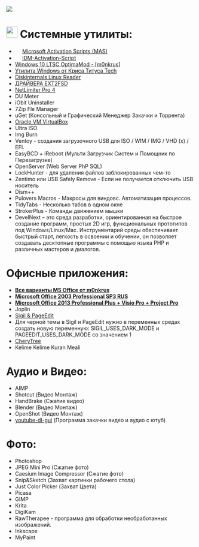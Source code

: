 ![](https://c4.wallpaperflare.com/wallpaper/100/360/974/windows-10-material-wallpaper-preview.jpg)

# <img src="https://massgrave.dev/img/logo.png" width="30"> Системные утилиты:

 - <img src="https://massgrave.dev/img/logo.png" width="15">  [Microsoft Activation Scripts (MAS)](https://massgrave.dev/)
 - <img src="https://massgrave.dev/img/logo.png" width="15">  [IDM-Activation-Script](https://github.com/WindowsAddict/IDM-Activation-Script)
 - [Windows 10 LTSC OptimaMod - [m0nkrus]](https://w14.monkrus.ws/2021/12/windows-10-ltsc-optimamod-dec21-rus-eng.html "Windows 10 LTSC OptimaMod (Dec`21) RUS-ENG x86-x64")
 - [Утилита Windows от Криса Титуса Tech](https://github.com/ChrisTitusTech/winutil "установка программ, настроек, исправлений и обновлений")
 - [Diskinternals Linux Reader](https://www.diskinternals.com/linux-reader/ "Бесплатная программа Linux Reader ™ для Windows. Можете работать с разделами Linux как с обычными NTFS или FAT.")
 - [ДРАЙВЕРА EXT2FSD](https://losst.ru/podklyuchenie-ext4-v-windows "С помощью драйвера Ext2fsd вы можете работать с вашими разделами Linux как с обычными NTFS или FAT.")
 - [NetLimiter Pro 4](https://www.netlimiter.com "Сетевой Файрвол - (RegName: Vladimir Putin #2) (RegCode: XLEVD-PNASB-6A3BD-Z72GJ-SPAH7)")
 - DU Meter
 - iObit Uninstaller
 - 7Zip Fle Manager
 - uGet (Консольный и Графический Менеджер Закачки и Торрента)
 - [Oracle VM VirtualBox](https://www.virtualbox.org/ "Мощный продукт виртуализации x86 и AMD64/Intel64 для корпоративного и домашнего использования.")
 - Ultra ISO
 - Img Burn
 - Ventoy - создания загрузочного USB для ISO / WIM / IMG / VHD (x) / EFI.
 - EasyBCD + iReboot (Мульти Загрузчик Систем и Помощник по Перезагрузке)
 - OpenServer (Web Server PhP SQL)
 - LockHunter - для удаления файлов заблокированных чем-то
 - Zentimo или USB Safely Remove - Если не получается отключить USB носитель
 - Dism++
 - Pulovers Macros - Макросы для виндовс. Автоматизация процессов.
 - TidyTabs - Несколько табов в одном окне
 - StrokerPlus - Команды движением мышки
 - DevelNext – это среда разработки, ориентированная на быстрое создание программ, простых 2D игр, функциональных прототипов под Windows/Linux/Mac. Инструментарий среды обеспечивает быстрый старт, легкость в освоении и обучении, он позволяет создавать десктопные программы с помощью языка PHP и различных мастеров и диалогов.


 # Офисные приложения:

 - [**Все варианты MS Office от m0nkrus**](http://w13.monkrus.ws/search/label/Office)
 - [**Microsoft Office 2003 Professional SP3 RUS**](https://rutracker.org/forum/viewtopic.php?t=3405578)
 - [**Microsoft Office 2013 Professional Plus + Visio Pro + Project Pro**](http://rutracker.ru/viewtopic.php?t=65139)
 - Joplin
 - [Sigil & PageEdit](https://sigil-ebook.com/ "Sigil & PageEdit")
 - Для черной темы в Sigil и PageEdit нужно в переменных средах создать новую переменную:
    SIGIL\_USES\_DARK_MODE
    и
    PAGEEDIT\_USES\_DARK_MODE
    со значением 1
 - [CheryTree](https://www.giuspen.com/cherrytree/ "CheryTree")
 - Kelime Kelime Kuran Meali


 # Аудио и Видео:

 - AIMP
 - Shotcut (Видео Монтаж)
 - HandBrake (Сжатие видео)
 - Blender (Видео Монтаж)
 - OpenShot (Видео Монтаж)
 - [youtube-dl-gui](https://github.com/MrS0m30n3/youtube-dl-gui/releases/tag/0.4 "youtube-dl-gui") (Программа закачки видео и аудио с ютуб)


 # Фото:

 - Photoshop
 - JPEG Mini Pro (Сжатие фото)
 - Caesium Image Compressor (Сжатие фото)
 - Snip&Sketch (Захват картинки рабочего стола)
 - Just Color Picker (Захват Цвета)
 - Picasa
 - GIMP
 - Krita
 - DigiKam
 - RawTherapee - программа для обработки необработанных изображений.
 - Inkscape
 - MyPaint
